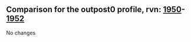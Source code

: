 ## Comparison for the outpost0 profile, rvn: [1950](https://github.com/PRO100KatYT/FortniteProfileRevisions/tree/main/profiles/outpost0/1950%20outpost0.json)-[1952](https://github.com/PRO100KatYT/FortniteProfileRevisions/tree/main/profiles/outpost0/1952%20outpost0.json)

No changes
